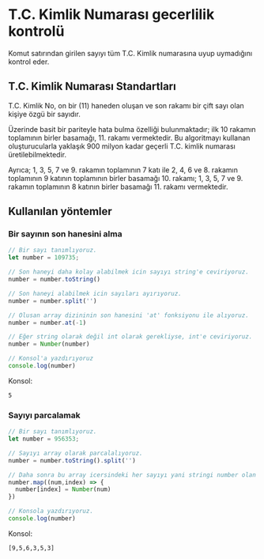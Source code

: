 # T.C. Kimlik Numarası gecerlilik kontrolü
Komut satırından girilen sayıyı tüm T.C. Kimlik numarasına uyup uymadığını kontrol eder.

## T.C. Kimlik Numarası Standartları
T.C. Kimlik No, on bir (11) haneden oluşan ve son rakamı bir çift sayı olan kişiye özgü bir sayıdır.

Üzerinde basit bir pariteyle hata bulma özelliği bulunmaktadır; ilk 10 rakamın toplamının birler basamağı, 11. rakamı vermektedir. Bu algoritmayı kullanan oluşturucularla yaklaşık 900 milyon kadar geçerli T.C. kimlik numarası üretilebilmektedir.

Ayrıca; 1, 3, 5, 7 ve 9. rakamın toplamının 7 katı ile 2, 4, 6 ve 8. rakamın toplamının 9 katının toplamının birler basamağı 10. rakamı; 1, 3, 5, 7 ve 9. rakamın toplamının 8 katının birler basamağı 11. rakamı vermektedir.

## Kullanılan yöntemler
### Bir sayının son hanesini alma
```js
// Bir sayı tanımlıyoruz.
let number = 109735;

// Son haneyi daha kolay alabilmek icin sayıyı string'e ceviriyoruz.
number = number.toString()

// Son haneyi alabilmek icin sayıları ayırıyoruz.
number = number.split('')

// Olusan array dizininin son hanesini 'at' fonksiyonu ile alıyoruz.
number = number.at(-1)

// Eğer string olarak değil int olarak gerekliyse, int'e ceviriyoruz.
number = Number(number)

// Konsol'a yazdırıyoruz
console.log(number)
```
Konsol:
```log
5
```
### Sayıyı parcalamak
```js
// Bir sayı tanımlıyoruz.
let number = 956353;

// Sayıyı array olarak parcalalıyoruz.
number = number.toString().split('')

// Daha sonra bu array icersindeki her sayıyı yani stringi number olan hallerine ceviriyoruz.
number.map((num,index) => {
  number[index] = Number(num)
})

// Konsola yazdırıyoruz.
console.log(number)
```
Konsol: 
```log
[9,5,6,3,5,3]
```
